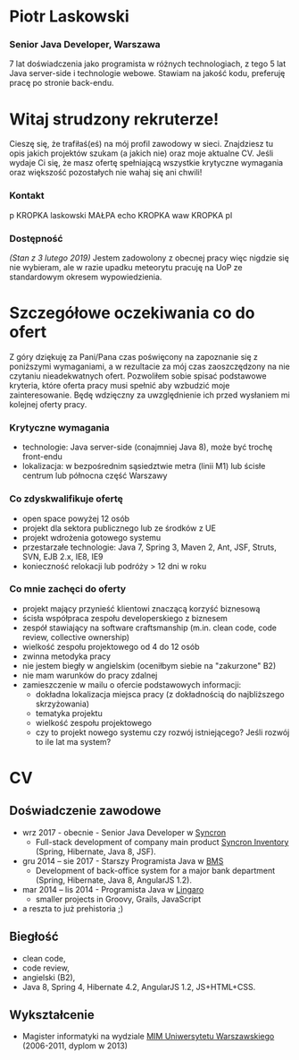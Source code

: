 # Piotr Laskowski

### Senior Java Developer, Warszawa

7 lat doświadczenia jako programista w różnych technologiach, z tego 5 lat Java server-side i technologie webowe. Stawiam na jakość kodu, preferuję pracę po stronie back-endu.

# Witaj strudzony rekruterze!
Cieszę się, że trafiłaś(eś) na mój profil zawodowy w sieci. Znajdziesz tu opis jakich projektów szukam (a jakich nie) oraz moje aktualne CV. Jeśli wydaje Ci się, że masz ofertę spełniającą wszystkie krytyczne wymagania oraz większość pozostałych nie wahaj się ani chwili!

### Kontakt
p KROPKA laskowski MAŁPA echo KROPKA waw KROPKA pl

### Dostępność
*(Stan z 3 lutego 2019)* Jestem zadowolony z obecnej pracy więc nigdzie się nie wybieram, ale w razie upadku meteorytu pracuję na UoP ze standardowym okresem wypowiedzienia.

# Szczegółowe oczekiwania co do ofert
Z góry dziękuję za Pani/Pana czas poświęcony na zapoznanie się z poniższymi wymaganiami, a w rezultacie za mój czas zaoszczędzony na nie czytaniu nieadekwatnych ofert.
Pozwoliłem sobie spisać podstawowe kryteria, które oferta pracy musi spełnić aby wzbudzić moje zainteresowanie. Będę wdzięczny za uwzględnienie ich przed wysłaniem mi kolejnej oferty pracy.

### Krytyczne wymagania
- technologie: Java server-side (conajmniej Java 8), może być trochę front-endu
- lokalizacja: w bezpośrednim sąsiedztwie metra (linii M1) lub ścisłe centrum lub północna część Warszawy

### Co zdyskwalifikuje ofertę
- open space powyżej 12 osób
- projekt dla sektora publicznego lub ze środków z UE
- projekt wdrożenia gotowego systemu
- przestarzałe technologie: Java 7, Spring 3, Maven 2, Ant, JSF, Struts, SVN, EJB 2.x, IE8, IE9
- konieczność relokacji lub podróży > 12 dni w roku

### Co mnie zachęci do oferty
- projekt mający przynieść klientowi znaczącą korzyść biznesową
- ścisła współpraca zespołu developerskiego z biznesem
- zespół stawiający na software craftsmanship (m.in. clean code, code review, collective ownership)
- wielkość zespołu projektowego od 4 do 12 osób
- zwinna metodyka pracy
- nie jestem biegły w angielskim (oceniłbym siebie na "zakurzone" B2)
- nie mam warunków do pracy zdalnej
- zamieszczenie w mailu o ofercie podstawowych informacji:
  - dokładna lokalizacja miejsca pracy (z dokładnością do najbliższego skrzyżowania)
  - tematyka projektu
  - wielkość zespołu projektowego 
  - czy to projekt nowego systemu czy rozwój istniejącego? Jeśli rozwój to ile lat ma system?
  
# CV
  
## Doświadczenie zawodowe
- wrz 2017 - obecnie - Senior Java Developer w [Syncron](https://www.syncron.com/)
  - Full-stack development of company main product [Syncron Inventory](https://www.syncron.com/solutions/inventory-management/) (Spring, Hibernate, Java 8, JSF).
- gru 2014 – sie 2017 - Starszy Programista Java w [BMS](https://bms.com.pl/)
  - Development of back-office system for a major bank department (Spring, Hibernate, Java 8, AngularJS 1.2).
- mar 2014 – lis 2014 - Programista Java w [Lingaro](https://lingarogroup.com/)
  - smaller projects in Groovy, Grails, JavaScript
- a reszta to już prehistoria ;)

## Biegłość
- clean code,
- code review, 
- angielski (B2),
- Java 8, Spring 4, Hibernate 4.2, AngularJS 1.2, JS+HTML+CSS.

## Wykształcenie
- Magister informatyki na wydziale [MIM Uniwersytetu Warszawskiego](https://www.mimuw.edu.pl/) (2006-2011, dyplom w 2013)
